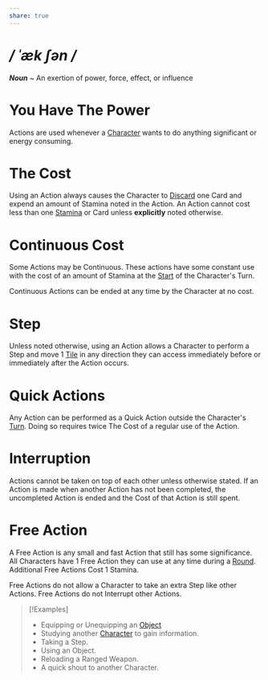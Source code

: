 ```yaml
---
share: true
---
```

# */ ˈæk ʃən /*
***Noun*** ~ An exertion of power, force, effect, or influence
# You Have The Power
Actions are used whenever a [Character](../Introduction/TTRPG.md#Characters) wants to do anything significant or energy consuming. 
# The Cost
Using an Action always causes the Character to [Discard](./Deck.md#Discard) one Card and expend an amount of Stamina noted in the Action. 
An Action cannot cost less than one [Stamina](./Stamina.md) or Card unless **explicitly** noted otherwise.
# Continuous Cost
Some Actions may be Continuous. These actions have some constant use with the cost of an amount of Stamina at the [Start](./Event.md#Turns) of the Character's Turn.

Continuous Actions can be ended at any time by the Character at no cost.
# Step
Unless noted otherwise, using an Action allows a Character to perform a Step and move 1 [Tile](./Tile.md) in any direction they can access immediately before or immediately after the Action occurs.
# Quick Actions
Any Action can be performed as a Quick Action outside the Character's [Turn](./Event.md#Turns). Doing so requires twice The Cost of a regular use of the Action.
# Interruption
Actions cannot be taken on top of each other unless otherwise stated. If an Action is made when another Action has not been completed, the uncompleted Action is ended and the Cost of that Action is still spent.
# Free Action
A Free Action is any small and fast Action that still has some significance. All Characters have 1 Free Action they can use at any time during a [Round](./Event.md#Rounds). Additional Free Actions Cost 1 Stamina.

Free Actions do not allow a Character to take an extra Step like other Actions.
Free Actions do not Interrupt other Actions.
>[!Examples]
>- Equipping or Unequipping an [Object](./Object.md)
>- Studying another [Character](../Introduction/TTRPG.md#Characters) to gain information.
>- Taking a Step.
>- Using an Object.
>- Reloading a Ranged Weapon.
>- A quick shout to another Character.